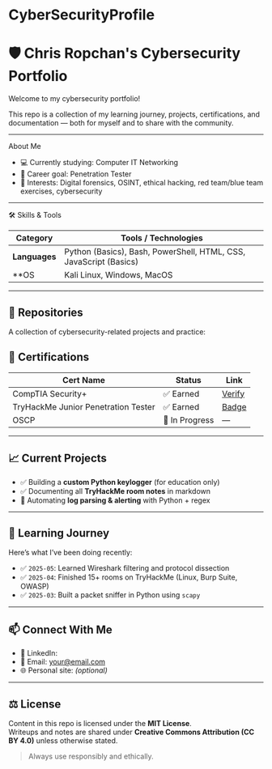# CyberSecurityProfile
# 🛡️ Chris Ropchan's Cybersecurity Portfolio

Welcome to my cybersecurity portfolio!

This repo is a collection of my learning journey, projects, certifications, and documentation — both for myself and to share with the community.

---

 About Me

- 💻 Currently studying: Computer IT Networking  
- 🎯 Career goal: Penetration Tester
- 🧠 Interests: Digital forensics, OSINT, ethical hacking, red team/blue team exercises, cybersecurity

---

🛠️ Skills & Tools

| Category           | Tools / Technologies                                  |
|--------------------|-------------------------------------------------------|
| **Languages**      | Python (Basics), Bash, PowerShell, HTML, CSS, JavaScript (Basics)  |
| **OS               | Kali Linux, Windows, MacOS                            |

---

## 📁 Repositories

A collection of cybersecurity-related projects and practice:



## 📜 Certifications                                                                               

| Cert Name | Status | Link |
|-----------|--------|------|
| CompTIA Security+ | ✅ Earned | [Verify](#) |
| TryHackMe Junior Penetration Tester | ✅ Earned | [Badge](#) |
| OSCP | 🎯 In Progress | — |

---

## 📈 Current Projects

- ✅ Building a **custom Python keylogger** (for education only)
- ✅ Documenting all **TryHackMe room notes** in markdown
- 🔄 Automating **log parsing & alerting** with Python + regex

---

## 🧠 Learning Journey

Here’s what I’ve been doing recently:

- ✅ `2025-05`: Learned Wireshark filtering and protocol dissection
- ✅ `2025-04`: Finished 15+ rooms on TryHackMe (Linux, Burp Suite, OWASP)
- ✅ `2025-03`: Built a packet sniffer in Python using `scapy`

---

## 📫 Connect With Me

- 💼 LinkedIn: [<Your LinkedIn>](#)
- 📧 Email: <your@email.com>
- 🌐 Personal site: [<your site or GitHub Pages>](#) *(optional)*

---

## ⚖️ License

Content in this repo is licensed under the **MIT License**.  
Writeups and notes are shared under **Creative Commons Attribution (CC BY 4.0)** unless otherwise stated.

> Always use responsibly and ethically.


